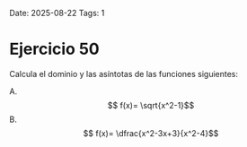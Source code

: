 Date: 2025-08-22
Tags: 1

# Ejercicio 50

 
Calcula el dominio y las asíntotas de las funciones siguientes:




A.   $$ f(x)= \sqrt{x^2-1}$$ 
B.   $$ f(x)= \dfrac{x^2-3x+3}{x^2-4}$$ 
